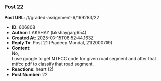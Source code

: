 ### Post 22
**Post URL**: /t/graded-assignment-6/169283/22
- **ID**: 606808
- **Author**: LAKSHAY (lakshaygarg654)
- **Created At**: 2025-03-15T06:52:44.163Z
- **Reply To**: Post 21 (Pradeep Mondal, 21f2000709)
- **Content**:  
  No,<br>
I use google to get MTFCC code for given road segment and  after that mtfcc pdf to classify that road segment.
- **Reactions**: heart (2)
- **Post Number**: 22

